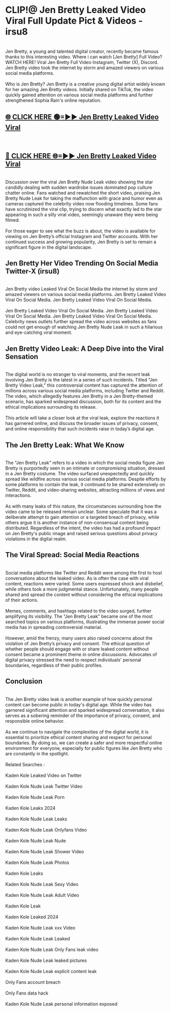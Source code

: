 # CLIP!@ Jen Bretty Leaked Video Viral Full Update Pict & Videos - irsu8
<br>
Jen Bretty, a young and talented digital creator, recently became famous thanks to this interesting video. Where i can watch [Jen Bretty] Full Video? WATCH HERE! Viral Jen Bretty Full Video Instagram, Twitter (X), Discord. Jen Bretty video took the internet by storm and amazed viewers on various social media platforms.
<br><br>
Who is Jen Bretty? Jen Bretty is a creative young digital artist widely known for her amazing Jen Bretty videos. Initially shared on TikTok, the video quickly gained attention on various social media platforms and further strengthened Sophia Rain's online reputation.
<br>
<h2><a href="https://bestclip.site?title=Jen_Bretty">🌐 CLICK HERE 🟢=►► Jen Bretty Leaked Video Viral</a></h2>
<br>
<h2><a href="https://bestclip.site?title=Jen_Bretty">🔴 CLICK HERE 🌐=►► Jen Bretty Leaked Video Viral</a></h2>
<br>
Discussion over the viral Jen Bretty Nude Leak video showing the star candidly dealing with sudden wardrobe issues dominated pop culture chatter online. Fans watched and rewatched the short video, praising Jen Bretty Nude Leak for taking the malfunction with grace and humor even as cameras captured the celebrity video now flooding timelines. Some fans have scrutinized the viral clip, trying to discern what exactly led to the star appearing in such a silly viral video, seemingly unaware they were being filmed.
<br><br>
For those eager to see what the buzz is about, the video is available for viewing on Jen Bretty’s official Instagram and Twitter accounts. With her continued success and growing popularity, Jen Bretty is set to remain a significant figure in the digital landscape.
<br>
<h2>Jen Bretty Her Video Trending On Social Media Twitter-X (irsu8)</h2>
<br>
Jen Bretty video Leaked Viral On Social Media the internet by storm and amazed viewers on various social media platforms. Jen Bretty Leaked Video Viral On Social Media. Jen Bretty Leaked Video Viral On Social Media.
<br><br>
Jen Bretty Leaked Video Viral On Social Media. Jen Bretty Leaked Video Viral On Social Media. Jen Bretty Leaked Video Viral On Social Media. Celebrity news outlets further spread the video across websites as fans could not get enough of watching Jen Bretty Nude Leak in such a hilarious and eye-catching viral moment.
<br>
<h2>Jen Bretty Video Leak: A Deep Dive into the Viral Sensation</h2>
<br>
The digital world is no stranger to viral moments, and the recent leak involving Jen Bretty is the latest in a series of such incidents. Titled "Jen Bretty Video Leak," this controversial content has captured the attention of millions across various social media platforms, including Twitter and Reddit. The video, which allegedly features Jen Bretty in a Jen Bretty-themed scenario, has sparked widespread discussion, both for its content and the ethical implications surrounding its release.
<br><br>
This article will take a closer look at the viral leak, explore the reactions it has garnered online, and discuss the broader issues of privacy, consent, and online responsibility that such incidents raise in today’s digital age.
<br>
<h2>The Jen Bretty Leak: What We Know</h2>
<br>
The "Jen Bretty Leak" refers to a video in which the social media figure Jen Bretty is purportedly seen in an intimate or compromising situation, dressed in a Jen Bretty costume. The video surfaced unexpectedly and quickly spread like wildfire across various social media platforms. Despite efforts by some platforms to contain the leak, it continued to be shared extensively on Twitter, Reddit, and video-sharing websites, attracting millions of views and interactions.
<br><br>
As with many leaks of this nature, the circumstances surrounding how the video came to be released remain unclear. Some speculate that it was a deliberate attempt to gain attention or a targeted breach of privacy, while others argue it is another instance of non-consensual content being distributed. Regardless of the intent, the video has had a profound impact on Jen Bretty's public image and raised serious questions about privacy violations in the digital realm.
<br>
<h2>The Viral Spread: Social Media Reactions</h2>
<br>
Social media platforms like Twitter and Reddit were among the first to host conversations about the leaked video. As is often the case with viral content, reactions were varied. Some users expressed shock and disbelief, while others took a more judgmental stance. Unfortunately, many people shared and spread the content without considering the ethical implications of their actions.
<br><br>
Memes, comments, and hashtags related to the video surged, further amplifying its visibility. The "Jen Bretty Leak" became one of the most searched topics on various platforms, illustrating the immense power social media has in spreading controversial material.
<br><br>
However, amid the frenzy, many users also raised concerns about the violation of Jen Bretty’s privacy and consent. The ethical question of whether people should engage with or share leaked content without consent became a prominent theme in online discussions. Advocates of digital privacy stressed the need to respect individuals' personal boundaries, regardless of their public profiles.
<br>
<h2>Conclusion</h2>
<br>
The Jen Bretty video leak is another example of how quickly personal content can become public in today's digital age. While the video has garnered significant attention and sparked widespread conversation, it also serves as a sobering reminder of the importance of privacy, consent, and responsible online behavior.
<br><br>
As we continue to navigate the complexities of the digital world, it is essential to prioritize ethical content sharing and respect for personal boundaries. By doing so, we can create a safer and more respectful online environment for everyone, especially for public figures like Jen Bretty who are constantly in the spotlight.
<br><br>
Related Searches :
<br><br>
Kaden Kole Leaked Video on Twitter
<br><br>
Kaden Kole Nude Leak Twitter Video
<br><br>
Kaden Kole Nude Leak Porn
<br><br>
Kaden Kole Leaks 2024
<br><br>
Kaden Kole Nude Leak Leaks
<br><br>
Kaden Kole Nude Leak Onlyfans Video
<br><br>
Kaden Kole Nude Leak Nude
<br><br>
Kaden Kole Nude Leak Shower Video
<br><br>
Kaden Kole Nude Leak Photos
<br><br>
Kaden Kole Leaks
<br><br>
Kaden Kole Nude Leak Sexy Video
<br><br>
Kaden Kole Nude Leak Adult Video
<br><br>
Kaden Kole Leak
<br><br>
Kaden Kole Leaked 2024
<br><br>
Kaden Kole Nude Leak xxx Video
<br><br>
Kaden Kole Nude Leak Leaked
<br><br>
Kaden Kole Nude Leak Only Fans leak video
<br><br>
Kaden Kole Nude Leak leaked pictures
<br><br>
Kaden Kole Nude Leak explicit content leak
<br><br>
Only Fans account breach
<br><br>
Only Fans data hack
<br><br>
Kaden Kole Nude Leak personal information exposed